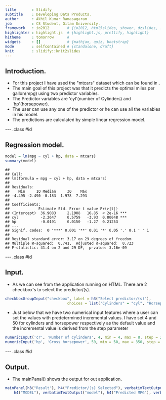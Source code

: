 ```yaml
---
title       : Slidify
subtitle    : Developing Data Products.
author      : Akhil Kumar Ramasagaram
job         : CS Student, Gitam University.
framework   : io2012        # {io2012, html5slides, shower, dzslides, ...}
highlighter : highlight.js  # {highlight.js, prettify, highlight}
hitheme     : tomorrow      # 
widgets     : []            # {mathjax, quiz, bootstrap}
mode        : selfcontained # {standalone, draft}
knit        : slidify::knit2slides
---
```


## Introduction.

- For this project I have used the "mtcars" dataset which can be found in .
- The main goal of this project was that it predicts the optimal miles per gallon(mpg) using two predictor variables.
- The Predictor variables are 'cyl'(number of Cylinders) and 'hp'(horsepower).
- The user can use any one of the predictor or he can use all the variables in his model.
- The predictions are calculated by simple linear regression model.


--- .class #id 

## Regression model.

```r
model = lm(mpg ~ cyl + hp, data = mtcars)
summary(model)
```

```
## 
## Call:
## lm(formula = mpg ~ cyl + hp, data = mtcars)
## 
## Residuals:
##    Min     1Q Median     3Q    Max 
## -4.495 -2.490 -0.183  1.978  7.293 
## 
## Coefficients:
##             Estimate Std. Error t value Pr(>|t|)    
## (Intercept)  36.9083     2.1908   16.85  < 2e-16 ***
## cyl          -2.2647     0.5759   -3.93  0.00048 ***
## hp           -0.0191     0.0150   -1.27  0.21253    
## ---
## Signif. codes:  0 '***' 0.001 '**' 0.01 '*' 0.05 '.' 0.1 ' ' 1
## 
## Residual standard error: 3.17 on 29 degrees of freedom
## Multiple R-squared:  0.741,	Adjusted R-squared:  0.723 
## F-statistic: 41.4 on 2 and 29 DF,  p-value: 3.16e-09
```

--- .class #id 
## Input.
- As we can see from the application running on HTML. There are 2 checkbox's to select the predictor/(s). 

```r
checkboxGroupInput("checkbox", label = h3("Select predictor/(s)"),
                            choices = list("Cylinders" = "cyl", "Horsepower" = "hp")),
```

- Just below that we have two numerical input features where a user can set the values with predetermined incremental values. I have set 4 and 50 for cylinders and horsepower respectively as the default value and the incremental value is derived from the step parameter

```r
numericInput('cr', 'Number of cylinders', 4, min = 4, max = 8, step = 2),
numericInput('hp', 'Gross horsepower', 50, min = 50, max = 350, step = 5),
```

--- .class #id 
## Output.
- The mainPanal() shows the output for out application.

```r
mainPanel(h3("Result"), h4("Predictor/(s) Selected"), verbatimTextOutput("predictors"), 
    h4("MODEL"), verbatimTextOutput("model"), h4("Predicted MPG"), verbatimTextOutput("prediction"))
```



